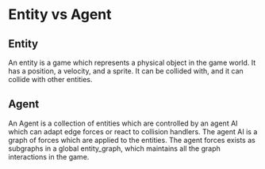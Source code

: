 # Entity vs Agent

## Entity

An entity is a game which represents a physical object in the game world. It has a position, a velocity, and a sprite. It can be collided with, and it can collide with other entities. 

## Agent

An Agent is a collection of entities which are controlled by an agent AI which can adapt edge forces or react to collision handlers. The agent AI is a graph of forces which are applied to the entities. The agent forces exists as subgraphs in a global entity_graph, which maintains all the graph interactions in the game. 